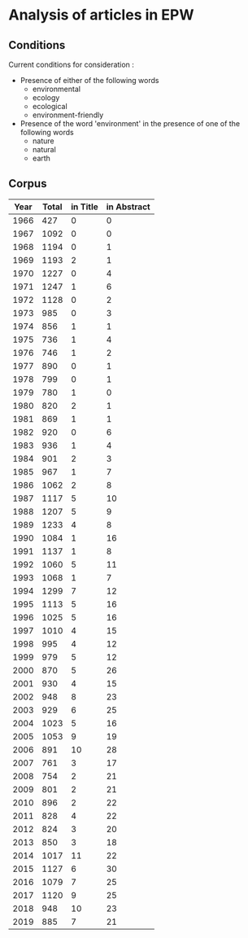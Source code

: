# Analysis of articles in EPW


## Conditions

Current conditions for consideration :
- Presence of either of the following words
	+ environmental
	+ ecology
	+ ecological
	+ environment-friendly
- Presence of the word 'environment' in the presence of one of the following words
	+ nature
	+ natural
	+ earth

## Corpus

| Year  | Total | in Title | in Abstract | 
| ----- | ----- | -------- | ----------- |
| 1966 | 427 | 0 | 0 |
| 1967 | 1092 | 0 | 0 |
| 1968 | 1194 | 0 | 1 |
| 1969 | 1193 | 2 | 1 |
| 1970 | 1227 | 0 | 4 |
| 1971 | 1247 | 1 | 6 |
| 1972 | 1128 | 0 | 2 |
| 1973 | 985 | 0 | 3 |
| 1974 | 856 | 1 | 1 |
| 1975 | 736 | 1 | 4 |
| 1976 | 746 | 1 | 2 |
| 1977 | 890 | 0 | 1 |
| 1978 | 799 | 0 | 1 |
| 1979 | 780 | 1 | 0 |
| 1980 | 820 | 2 | 1 |
| 1981 | 869 | 1 | 1 |
| 1982 | 920 | 0 | 6 |
| 1983 | 936 | 1 | 4 |
| 1984 | 901 | 2 | 3 |
| 1985 | 967 | 1 | 7 |
| 1986 | 1062 | 2 | 8 |
| 1987 | 1117 | 5 | 10 |
| 1988 | 1207 | 5 | 9 |
| 1989 | 1233 | 4 | 8 |
| 1990 | 1084 | 1 | 16 |
| 1991 | 1137 | 1 | 8 |
| 1992 | 1060 | 5 | 11 |
| 1993 | 1068 | 1 | 7 |
| 1994 | 1299 | 7 | 12 |
| 1995 | 1113 | 5 | 16 |
| 1996 | 1025 | 5 | 16 |
| 1997 | 1010 | 4 | 15 |
| 1998 | 995 | 4 | 12 |
| 1999 | 979 | 5 | 12 |
| 2000 | 870 | 5 | 26 |
| 2001 | 930 | 4 | 15 |
| 2002 | 948 | 8 | 23 |
| 2003 | 929 | 6 | 25 |
| 2004 | 1023 | 5 | 16 |
| 2005 | 1053 | 9 | 19 |
| 2006 | 891 | 10 | 28 |
| 2007 | 761 | 3 | 17 |
| 2008 | 754 | 2 | 21 |
| 2009 | 801 | 2 | 21 |
| 2010 | 896 | 2 | 22 |
| 2011 | 828 | 4 | 22 |
| 2012 | 824 | 3 | 20 |
| 2013 | 850 | 3 | 18 |
| 2014 | 1017 | 11 | 22 |
| 2015 | 1127 | 6 | 30 |
| 2016 | 1079 | 7 | 25 |
| 2017 | 1120 | 9 | 25 |
| 2018 | 948 | 10 | 23 |
| 2019 | 885 | 7 | 21 |